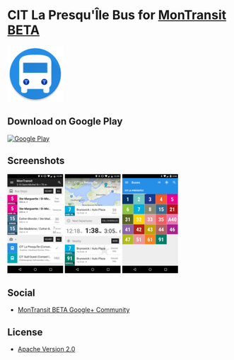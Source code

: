 # CIT La Presqu'Île Bus for [MonTransit BETA](https://github.com/mtransitapps/mtransit-for-android)

<img width="25%" height="25%" src="https://raw.githubusercontent.com/mtransitapps/ca-la-presqu-ile-citpi-bus-android/master/pub/hi-res-app-icon.png"/>

## Download on Google Play

[![Google Play](https://developer.android.com/images/brand/en_app_rgb_wo_60.png)](https://play.google.com/store/apps/details?id=org.mtransit.android.ca_la_presqu_ile_citpi_bus)

## Screenshots

<img width="25%" height="25%" src="https://raw.githubusercontent.com/mtransitapps/ca-la-presqu-ile-citpi-bus-android/master/pub/screenshot-phone-1.png"/>
<img width="25%" height="25%" src="https://raw.githubusercontent.com/mtransitapps/ca-la-presqu-ile-citpi-bus-android/master/pub/screenshot-phone-2.png"/>
<img width="25%" height="25%" src="https://raw.githubusercontent.com/mtransitapps/ca-la-presqu-ile-citpi-bus-android/master/pub/screenshot-phone-3.png"/>

## Social

* [MonTransit BETA Google+ Community](https://plus.google.com/communities/111796337224469270605)

## License

* [Apache Version 2.0](http://www.apache.org/licenses/LICENSE-2.0.html)
